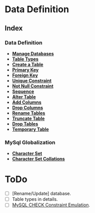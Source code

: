 # Data Definition

## Index

### Data Definition
* **[Manage Databases](./manage-databases.md)** <br>
* **[Table Types](./table-types.md)** <br>
* **[Create a Table](./create-a-table.md)** <br>
* **[Primary Key](./primary-key.md)** <br>
* **[Foreign Key](./foreign-key.md)** <br>
* **[Unique Constraint](./unique-constraint.md)** <br>
* **[Not Null Constraint](./not-null-constraint.md)** <br>
* **[Sequence](./sequence.md)** <br>
* **[Alter Table](./alter-table.md)** <br>
* **[Add Columns](./add-columns.md)** <br>
* **[Drop Columns](./drop-columns.md)** <br>
* **[Rename Tables](./rename-table.md)** <br>
* **[Truncate Table](./truncate-table.md)** <br>
* **[Drop Tables](./drop-tables.md)** <br>
* **[Temporary Table](./temporary-table.md)** <br>

### MySql Globalization
* **[Character Set](./character-set.md)** <br>
* **[Character Set Collations](./character-set-collations.md)** <br>

# ToDo
- [ ] \[Rename/Update\] database.
- [ ] Table types in details.
- [ ] [MySQL CHECK Constraint Emulation](http://www.mysqltutorial.org/mysql-check-constraint/).
